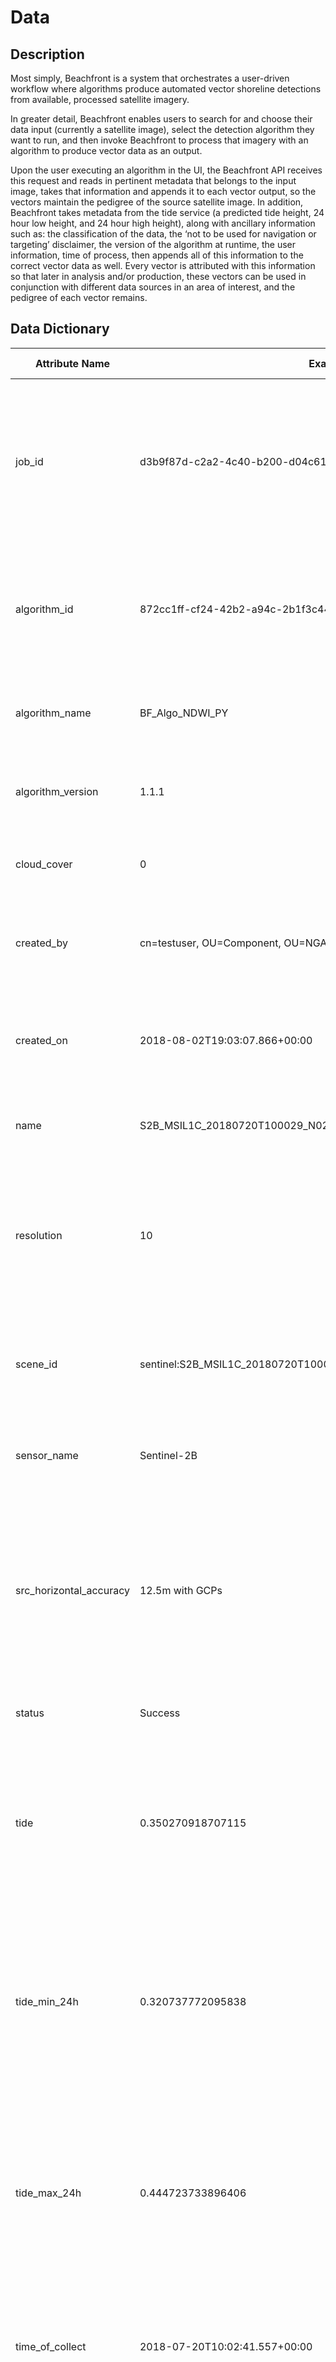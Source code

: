 # Data

## Description

Most simply, Beachfront is a system that orchestrates a user-driven workflow where algorithms produce automated vector shoreline detections from available, processed satellite imagery.

In greater detail, Beachfront enables users to search for and choose their data input (currently a satellite image), select the detection algorithm they want to run, and then invoke Beachfront to process that imagery with an algorithm to produce vector data as an output.

Upon the user executing an algorithm in the UI, the Beachfront API receives this request and reads in pertinent metadata that belongs to the input image, takes that information and appends it to each vector output, so the vectors maintain the pedigree of the source satellite image.  In addition, Beachfront takes metadata from the tide service (a predicted tide height, 24 hour low height, and 24 hour high height), along with ancillary information such as: the classification of the data, the ‘not to be used for navigation or targeting’ disclaimer, the version of the algorithm at runtime, the user information, time of process, then appends all of this information to the correct vector data as well.  Every vector is attributed with this information so that later in analysis and/or production, these vectors can be used in conjunction with different data sources in an area of interest, and the pedigree of each vector remains.

## Data Dictionary

| Attribute Name        | Example Values                                                               | Attribute Definition  |
|-----------------------|------------------------------------------------------------------------------|-----------------------|
| job_id                | d3b9f87d-c2a2-4c40-b200-d04c610b5b0c                                         | This is a unique 36 character designation of the individual job that is run in Beachfront.  This unique hash is generated by Beachfront back end. |
| algorithm_id          | 872cc1ff-cf24-42b2-a94c-2b1f3c44185e                                         | This is the unique identifier of the algorithm and its associated version that was run upon execution. |
| algorithm_name        | BF_Algo_NDWI_PY                                                              | This is the name of the algorithm service used for processing. |
| algorithm_version     | 1.1.1                                                                        | This is the version of the algorithm used at the time of processing. |
| cloud_cover           | 0                                                                            | This is the percentage cloud cover of the source image. |
| created_by            | cn=testuser, OU=Component, OU=NGA, OU=DoD, O=U.S. Government, C=US           | This is the identity of the user that ran the Beachfront detection job. |
| created_on            | 2018-08-02T19:03:07.866+00:00                                                | This is the time in zulu/GMT that the user ran the Beachfront detection job. |
| name                  | S2B_MSIL1C_20180720T100029_N0206_R122_T32SPF_20180720T134621                 | This is the name of the file that the user designates. |
| resolution            | 10                                                                           | This is the pixel size of the third party source image.  Values are in meters and were derived from third party data product information. |
| scene_id              | sentinel:S2B_MSIL1C_20180720T100029_N0206_R122_T32SPF_20180720T134621        | This is the name of the image identifier from the third party image provider. |
| sensor_name           | Sentinel-2B                                                                  | This is the third party image provider platform name |
| src_horizontal_accuracy | 12.5m with GCPs                                                            | This is the source's horizontal accuracy.  Since Beachfront uses image sources from different third parties, the standards vary for measuring this. |
| status                | Success                                                                      | Final status of the Beachfront job. |
| tide                  | 0.350270918707115                                                            | Approximate tidal height in meters according to Beachfront's Tide Prediction Service methodology for time and location of image collection. |
| tide_min_24h          | 0.320737772095838                                                            | Approximate 24 hour minimum tidal height in meters according to Tide Prediction Service methodology for 24 hour time period for location of image collection. |
| tide_max_24h          | 0.444723733896406                                                            | Approximate 24 hour maximum tidal height in meters according to Tide Prediction Service methodology for 24 hour time period for location of image collection. |
| time_of_collect       | 2018-07-20T10:02:41.557+00:00                                                | This is the source time of collect derived from the third party provider.  All times are in zulu. |
| data_usage            | NOT FOR TARGETING OR NAVIGATION PURPOSES                                     | Static statement applied to all regarding disclaimer that data is not to be used for targeting or navigation. |
| classification        | UNCLASSIFIED                                                                 | Classification of the data.  This is a static classification of unclassified when using unclassified data sources. |